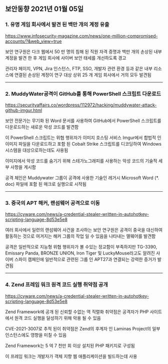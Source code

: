 ## 보안동향 2021년 01월 05일  

  
### 1. 유명 게임 회사에서 발견 된 백만 개의 계정 유출  
    

https://www.infosecurity-magazine.com/news/one-million-compromised-accounts/?&web_view=true    
  
   
보안 연구원은 다크 웹에서 50 만 명의 침해 된 직원 자격 증명과 백만 개의 손상된 내부 계정을 발견 한 후 게임 회사에 사이버 보안 태세를 개선하도록 경고  
  

관리자 페이지, VPN, Jira 인스턴스, FTP, SSO, 개발자 관련 환경 등과 같은 내부 리소스에 연결된 손상된 계정이 연구 대상 상위 25 개 게임 회사에서 거의 모두 발견됨    


  
---


### 2. MuddyWater공격이 GitHub를 통해 PowerShell 스크립트 다운로드  
   
  
https://securityaffairs.co/wordpress/112972/hacking/muddywater-attack-github-imgur.html
  
  
    
보안 전문가는 무기화 된 Word 문서를 사용하여 GitHub에서 PowerShell 스크립트를 다운로드하는 새로운 악성 코드를 발견함  
  

이 PowerShell 스크립트는 위협 행위자가 이미지 호스팅 서비스 Imgur에서 합법적 인 이미지 파일을 다운로드하고 포함 된 Cobalt Strike 스크립트를 디코딩하여 Windows 시스템을 대상으로하는데도 사용됨  
  

이미지에서 악성 코드를 숨기기 위해 스테가노그래피를 사용하는 악성 코드의 기술적 세부 사항을 게시함  
  

공격 체인은 Muddywater 그룹이 공격에 사용한 기술인 레거시 Microsoft Word (*. doc) 파일에 포함 된 매크로 실행으로 시작됨   
  
---
  
  
### 3. 중국의 APT 해커, 랜섬웨어 공격으로 이동
   
  
https://cyware.com/news/a-credential-stealer-written-in-autohotkey-scripting-language-8d53e5e8  
   

여러 회사에서 일련의 랜섬웨어 사건을 조사하는 보안 연구원은 공격이 중국을 대신하여 활동하는 것으로 여겨지는 해커 그룹의 작업 일 수 있음을 나타내는 맬웨어를 발견함   
  
  
공격은 일반적으로 지능형 위협 행위자가 볼 수있는 정교함이 부족하지만 TG-3390, Emissary Panda, BRONZE UNION, Iron Tiger 및 LuckyMouse라고도 알려진 사이버 스파이 캠페인에 일반적으로 관련된 그룹 인 APT27과 연결되는 강력한 증거가 발견됨  
  
  
---
  
  
### 4. Zend 프레임 워크 원격 코드 실행 취약점 공개
   
  
https://cyware.com/news/a-credential-stealer-written-in-autohotkey-scripting-language-8d53e5e8  
   
    
Zend Framework에 공개 된 신뢰할 수없는 역 직렬화 취약점은 공격자가 PHP 사이트에서 원격 코드 실행을 달성하기 위해 악용 될 수 있음  
   

CVE-2021-3007로 추적 된이 취약점은 Zend의 후계자 인 Laminas Project의 일부 인스턴스에도 영향을 미칠 수 있음  
  

Zend Framework는 5 억 7 천만 회 이상 설치된 PHP 패키지로 구성됨  

  
이 프레임 워크는 개발자가 객체 지향 웹 애플리케이션을 빌드하는데 사용  